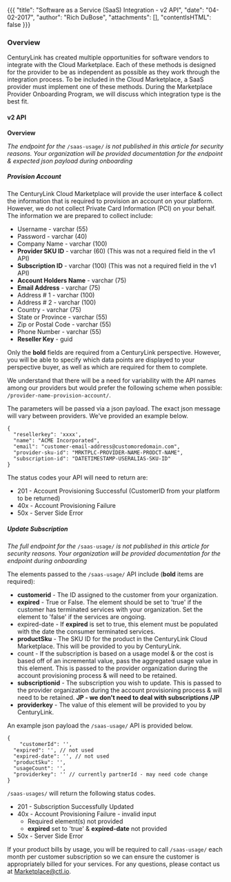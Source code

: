 {{{
 "title": "Software as a Service (SaaS) Integration - v2 API",
 "date": "04-02-2017",
 "author": "Rich DuBose",
 "attachments": [],
 "contentIsHTML": false
 }}}


### Overview

CenturyLink has created multiple opportunities for software vendors to integrate with the Cloud Marketplace. Each of these methods is designed for the provider to be as independent as possible as they work through the integration process.  To be included in the Cloud Marketplace, a SaaS provider must implement one of these methods. During the Marketplace Provider Onboarding Program, we will discuss which integration type is the best fit.

#### v2 API

**Overview**

*The endpoint for the* ```/saas-usage/``` *is not published in this article for security reasons. Your organization will be provided documentation for the endpoint & expected json payload during onboarding*

##### Provision Account

The CenturyLink Cloud Marketplace will provide the user interface & collect the information that is required to provision an account on your platform. However, we do not collect Private Card Information (PCI) on your behalf. The information we are prepared to collect include:

* Username - varchar (55)
* Password - varchar (40)
* Company Name - varchar (100)
* **Provider SKU ID** - varchar (60) (This was not a required field in the v1 API)
* **Subscription ID** - varchar (100) (This was not a required field in the v1 API)
* **Account Holders Name** - varchar (75)
* **Email Address** - varchar (75)
* Address # 1 - varchar (100)
* Address # 2 - varchar (100)
* Country - varchar (75)
* State or Province - varchar (55)
* Zip or Postal Code - varchar (55)
* Phone Number - varchar (55)
* **Reseller Key** - guid

Only the **bold** fields are required from a CenturyLink perspective. However, you will be able to specify which data points are displayed to your perspective buyer, as well as which are required for them to complete.

We understand that there will be a need for variability with the API names among our providers but would prefer the following scheme when possible: ```/provider-name-provision-account/```.

The parameters will be passed via a json payload. The exact json message will vary between providers. We've provided an example below.

```
{
  "resellerkey": 'xxxx',
  "name": "ACME Incorporated",
  "email": "customer-email-address@customoredomain.com",
  "provider-sku-id": "MRKTPLC-PROVIDER-NAME-PRODCT-NAME",
  "subscription-id": "DATETIMESTAMP-USERALIAS-SKU-ID"
}
```

The status codes your API will need to return are:

* 201 - Account Provisioning Successful (CustomerID from your platform to be returned)
* 40x - Account Provisioning Failure
* 50x - Server Side Error

##### Update Subscription

*The full endpoint for the* ```/saas-usage/``` *is not published in this article for security reasons. Your organization will be provided documentation for the endpoint during onboarding*

The elements passed to the ```/saas-usage/``` API include (**bold** items are required):

* **customerid** - The ID assigned to the customer from your organization.
* **expired** - True or False. The element should be set to 'true' if the customer has terminated services with your organization. Set the element to 'false' if the services are ongoing.
* expired-date - If **expired** is set to true, this element must be populated with the date the consumer terminated services.
* **productSku** - The SKU ID for the product in the CenturyLink Cloud Marketplace. This will be provided to you by CenturyLink.
* count - If the subscription is based on a usage model & or the cost is based off of an incremental value, pass the aggregated usage value in this element. This is passed to the provider organization during the account provisioning process & will need to be retained.
* **subscriptionid** - The subscription you wish to update. This is passed to the provider organization during the account provisioning process & will need to be retained. **JP - we don't need to deal with subscriptions /JP**
* **providerkey** - The value of this element will be provided to you by CenturyLink.

An example json payload the ```/saas-usage/``` API is provided below.

```
{
	"customerId": '',
  "expired": '', // not used
  "expired-date": '', // not used
  "productSku": '',
  "usageCount": '',
  "providerkey": '' // currently partnerId - may need code change
}
```

```/saas-usages/``` will return the following status codes.

* 201 - Subscription Successfully Updated
* 40x - Account Provisioning Failure - invalid input
  * Required element(s) not provided
  * **expired** set to 'true' & **expired-date** not provided
* 50x - Server Side Error

If your product bills by usage, you will be required to call ```/saas-usage/``` each month per customer subscription so we can ensure the customer is appropriately billed for your services. For any questions, please contact us at [Marketplace@ctl.io](mailto:marketplace@ctl.io).
